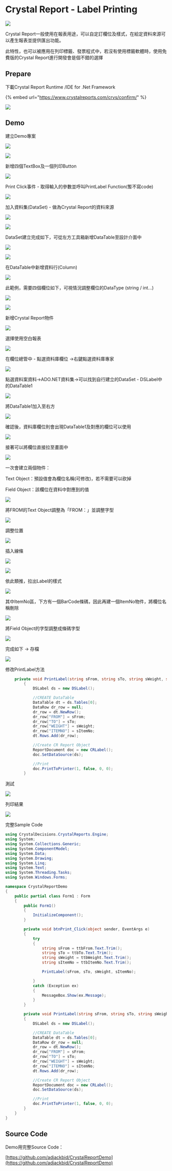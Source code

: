 # Crystal Report - Label Printing

![](../.gitbook/assets/image%20%28166%29.png)

Crystal Report一般使用在報表用途，可以自定訂欄位及樣式，在給定資料來源可以產生報表並提供匯出功能。

此特性，也可以被應用在列印標籤、發票程式中，若沒有使用標籤軟體時，使用免費版的Crystal Report進行開發會是個不錯的選擇

## Prepare

下載Crystal Report Runtime /IDE for .Net Framework

{% embed url="https://www.crystalreports.com/crvs/confirm/" %}

![](../.gitbook/assets/image%20%28325%29.png)

## Demo

建立Demo專案

![](../.gitbook/assets/image%20%28293%29.png)

![](../.gitbook/assets/image%20%2892%29.png)

新增四個TextBox及一個列印Button

![](../.gitbook/assets/image%20%28251%29.png)

Print Click事件 - 取得輸入的參數並呼叫PrintLabel Function\(暫不寫code\)

![](../.gitbook/assets/image%20%28353%29.png)

加入資料集\(DataSet\) - 做為Crystal Report的資料來源

![](../.gitbook/assets/image%20%28298%29.png)

![](../.gitbook/assets/image%20%2897%29.png)

DataSet建立完成如下，可從左方工具箱新增DataTable至設計介面中

![](../.gitbook/assets/image%20%2896%29.png)

![](../.gitbook/assets/image%20%28317%29.png)

在DataTable中新增資料行\(Column\)

![](../.gitbook/assets/image%20%28345%29.png)

此範例，需要四個欄位如下，可視情況調整欄位的DataType \(string / int...\)

![](../.gitbook/assets/image%20%28242%29.png)

![](../.gitbook/assets/image%20%28270%29.png)

新增Crystal Report物件

![](../.gitbook/assets/image%20%2812%29.png)

選擇使用空白報表

![](../.gitbook/assets/image%20%28283%29.png)

在欄位總管中 - 點選資料庫欄位 →右鍵點選資料庫專家

![](../.gitbook/assets/image%20%28241%29.png)

點選資料案資料→ADO.NET資料集→可以找到自行建立的DataSet - DSLabel中的DataTable1

![](../.gitbook/assets/image%20%28198%29.png)

將DataTable1加入至右方

![](../.gitbook/assets/image%20%28113%29.png)

確認後，資料庫欄位則會出現DataTable1及對應的欄位可以使用

![](../.gitbook/assets/image%20%28169%29.png)

接著可以將欄位直接拉至畫面中

![](../.gitbook/assets/image%20%28125%29.png)

一次會建立兩個物件：

Text Object：預設值會為欄位名稱\(可修改\)，若不需要可以砍掉

Field Object：該欄位在資料中對應到的值

![](../.gitbook/assets/image%20%28322%29.png)

將FROM的Text Object調整為「FROM：」並調整字型

![](../.gitbook/assets/image%20%28456%29.png)

調整位置

![](../.gitbook/assets/image%20%28430%29.png)

插入線條

![](../.gitbook/assets/image%20%2835%29.png)

![](../.gitbook/assets/image%20%28401%29.png)

依此類推，拉出Label的樣式

![](../.gitbook/assets/image%20%28382%29.png)

其中ItemNo區，下方有一個BarCode條碼，因此再建一個ItemNo物件，將欄位名稱刪除

![](../.gitbook/assets/image%20%28415%29.png)

將Field Object的字型調整成條碼字型

![](../.gitbook/assets/image%20%28199%29.png)

完成如下 → 存檔

![](../.gitbook/assets/image%20%2886%29.png)

修改PrintLabel方法

```csharp
    private void PrintLabel(string sFrom, string sTo, string sWeight, string sItemNo)
        {
            DSLabel ds = new DSLabel();

            //CREATE DataTable
            DataTable dt = ds.Tables[0];
            DataRow dr_row = null;
            dr_row = dt.NewRow();
            dr_row["FROM"] = sFrom;
            dr_row["TO"] = sTo;
            dr_row["WEIGHT"] = sWeight;
            dr_row["ITEMNO"] = sItemNo;
            dt.Rows.Add(dr_row);

            //Create CR Report Object
            ReportDocument doc = new CRLabel();
            doc.SetDataSource(ds);

            //Print
            doc.PrintToPrinter(1, false, 0, 0);
        }
```

測試

![](../.gitbook/assets/image%20%28178%29.png)

列印結果

![](../.gitbook/assets/image%20%28455%29.png)

完整Sample Code

```csharp
using CrystalDecisions.CrystalReports.Engine;
using System;
using System.Collections.Generic;
using System.ComponentModel;
using System.Data;
using System.Drawing;
using System.Linq;
using System.Text;
using System.Threading.Tasks;
using System.Windows.Forms;

namespace CrystalReportDemo
{
    public partial class Form1 : Form
    {
        public Form1()
        {
            InitializeComponent();
        }

        private void btnPrint_Click(object sender, EventArgs e)
        {
            try
            {
                string sFrom = ttbFrom.Text.Trim();
                string sTo = ttbTo.Text.Trim();
                string sWeight = ttbWeight.Text.Trim();
                string sItemNo = ttbItemNo.Text.Trim();

                PrintLabel(sFrom, sTo, sWeight, sItemNo);

            }
            catch (Exception ex)
            {
                MessageBox.Show(ex.Message);
            }
        }

        private void PrintLabel(string sFrom, string sTo, string sWeight, string sItemNo)
        {
            DSLabel ds = new DSLabel();

            //CREATE DataTable
            DataTable dt = ds.Tables[0];
            DataRow dr_row = null;
            dr_row = dt.NewRow();
            dr_row["FROM"] = sFrom;
            dr_row["TO"] = sTo;
            dr_row["WEIGHT"] = sWeight;
            dr_row["ITEMNO"] = sItemNo;
            dt.Rows.Add(dr_row);

            //Create CR Report Object
            ReportDocument doc = new CRLabel();
            doc.SetDataSource(ds);

            //Print
            doc.PrintToPrinter(1, false, 0, 0);
        }
    }
}

```

## Source Code

Demo用完整Source Code：

[https://github.com/adjackbid/CrystalReportDemo](https://github.com/adjackbid/CrystalReportDemo)

